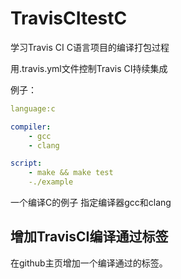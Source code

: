 # TravisCItestC
学习Travis CI C语言项目的编译打包过程

用.travis.yml文件控制Travis CI持续集成

例子：

```yaml
language:c

compiler:
    - gcc
    - clang

script:
    - make && make test
    -./example
```
一个编译C的例子
指定编译器gcc和clang

## 增加TravisCI编译通过标签

在github主页增加一个编译通过的标签。


